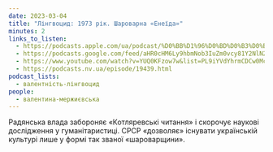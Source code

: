 ```yaml
---
date: 2023-03-04
title: "Лінгвоцид: 1973 рік. Шароварна «Енеїда»"
minutes: 2
links_to_listen:
  - https://podcasts.apple.com/ua/podcast/%D0%BB%D1%96%D0%BD%D0%B3%D0%B2%D0%BE%D1%86%D0%B8%D0%B4-1973-%D1%80%D1%96%D0%BA-%D1%88%D0%B0%D1%80%D0%BE%D0%B2%D0%B0%D1%80%D0%BD%D0%B0-%D0%B5%D0%BD%D0%B5%D1%97%D0%B4%D0%B0/id1581632743?i=1000602744205
  - https://podcasts.google.com/feed/aHR0cHM6Ly9hbmNob3IuZm0vcy81Y2NlN2UzOC9wb2RjYXN0L3Jzcw/episode/MjdkZTA1ZWMtNzFiOC00NDZiLWE1YzQtYjI3MWVmMWUwZjkz?sa=X&ved=0CAUQkfYCahcKEwj4wafu7JD-AhUAAAAAHQAAAAAQAQ
  - https://www.youtube.com/watch?v=YUQ0KFzow7w&list=PL9iYVdYhrmCDCw0McsTih8NNb-pgF3FFY&index=32
  - https://podcasts.nv.ua/episode/19439.html
podcast_lists:
  - валентність-лінгвоцид
people:
  - валентина-мержиєвська
---
```


Радянська влада забороняє «Котляревські читання» і скорочує наукові дослідження
у гуманітаристиці. СРСР «дозволяє» існувати українській культурі лише у формі
так званої «шароварщини».
